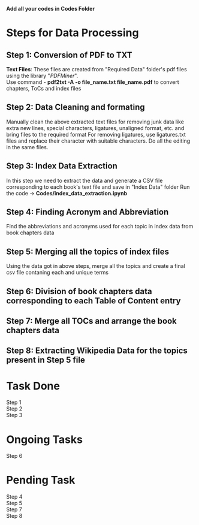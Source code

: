 **Add all your codes in Codes Folder**

# Steps for Data Processing

## Step 1: Conversion of PDF to TXT
**Text Files**: These files are created from "Required Data" folder's pdf files using the library "*PDFMiner*".<br/>
Use command - **pdf2txt -A -o file_name.txt file_name.pdf** to convert chapters, ToCs and index files

## Step 2: Data Cleaning and formating
Manually clean the above extracted text files for removing junk data like extra new lines, special characters, ligatures, unaligned format, etc. and bring files to the required format
For removing ligatures, use ligatures.txt files and replace their character with suitable characters.
Do all the editing in the same files.

## Step 3: Index Data Extraction
In this step we need to extract the data and generate a CSV file corresponding to each book's text file and save in "Index Data" folder
Run the code -> **Codes/index_data_extraction.ipynb**

## Step 4: Finding Acronym and Abbreviation
Find the abbreviations and acronyms used for each topic in index data from book chapters data


## Step 5: Merging all the topics of index files
Using the data got in above steps, merge all the topics and create a final csv file contaning each and unique terms

## Step 6: Division of book chapters data corresponding to each Table of Content entry


## Step 7: Merge all TOCs and arrange the book chapters data


## Step 8: Extracting Wikipedia Data for the topics present in Step 5 file



# Task Done
Step 1 <br/>
Step 2 <br/>
Step 3 <br/>

# Ongoing Tasks
Step 6 <br/>


# Pending Task
Step 4 <br/>
Step 5 <br/>
Step 7 <br/>
Step 8 <br/>